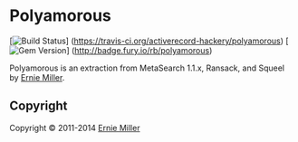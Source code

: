 # Polyamorous

[![Build Status](https://travis-ci.org/activerecord-hackery/polyamorous.svg)]
(https://travis-ci.org/activerecord-hackery/polyamorous)
[![Gem Version](https://badge.fury.io/rb/polyamorous.svg)]
(http://badge.fury.io/rb/polyamorous)

Polyamorous is an extraction from MetaSearch 1.1.x, Ransack, and Squeel by
[Ernie Miller](http://twitter.com/erniemiller).

## Copyright

Copyright &copy; 2011-2014 [Ernie Miller](http://twitter.com/erniemiller)
